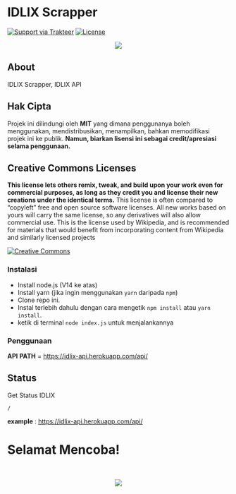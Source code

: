 # IDLIX Scrapper

[![Support via Trakteer](https://img.shields.io/badge/Support-me!-green)](https://trakteer.id/katowproject)
[![License](https://img.shields.io/badge/license-MIT-green)](https://github.com/annurdien/IDLIX-API/blob/main/LICENSE)

<p align="center"><img src="https://tenor.com/view/uraraka-eat-rice-anime-gif-10616934" /></p>

## About

IDLIX Scrapper, IDLIX API

## Hak Cipta

Projek ini dilindungi oleh **MIT** yang dimana penggunanya boleh menggunakan, mendistribusikan, menampilkan, bahkan
memodifikasi projek ini ke publik. **Namun, biarkan lisensi ini sebagai credit/apresiasi selama penggunaan.**

## Creative Commons Licenses

**This license lets others remix, tweak, and build upon your work even for commercial purposes, as long as they credit you and license their new creations under the identical terms.** This license is often compared to “copyleft” free and open source software licenses. All new works based on yours will carry the same license, so any derivatives will also allow commercial use. This is the license used by Wikipedia, and is recommended for materials that would benefit from incorporating content from Wikipedia and similarly licensed projects

[![Creative Commons](https://i.creativecommons.org/l/by-sa/4.0/88x31.png)](https://creativecommons.org/licenses/by-sa/4.0/ "Redirect to Creative Commons")

### Instalasi

- Install node.js (V14 ke atas)
- Install yarn (jika ingin menggunakan `yarn` daripada `npm`)
- Clone repo ini.
- Instal terlebih dahulu dengan cara mengetik `npm install` atau `yarn install`.<br>
- ketik di terminal `node index.js` untuk menjalankannya

### Penggunaan

**API** **PATH** = https://idlix-api.herokuapp.com/api/

## Status

Get Status IDLIX

```
/
```

**example** : https://idlix-api.herokuapp.com/api/

<p align="center"><h1>Selamat Mencoba!</h1><br></p>
<p align="center"><img src="https://c.tenor.com/TBL2c8I16LcAAAAM/isla-plastic-memories.gif" /></p>
